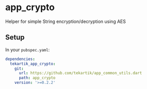 # app_crypto

Helper for simple String encryption/decryption using AES

## Setup

In your `pubspec.yaml`:

```yaml
dependencies:
  tekartik_app_crypto:
    git:
      url: https://github.com/tekartik/app_common_utils.dart
      path: app_crypto
    version: '>=0.2.2'
```
